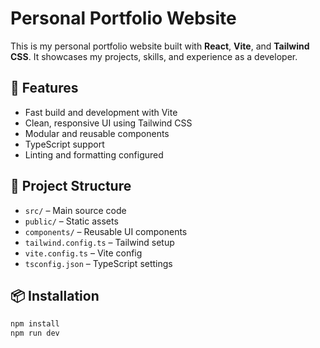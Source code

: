 # Personal Portfolio Website

This is my personal portfolio website built with **React**, **Vite**, and **Tailwind CSS**. It showcases my projects, skills, and experience as a developer.

## 🚀 Features

- Fast build and development with Vite
- Clean, responsive UI using Tailwind CSS
- Modular and reusable components
- TypeScript support
- Linting and formatting configured

## 📁 Project Structure

- `src/` – Main source code  
- `public/` – Static assets  
- `components/` – Reusable UI components  
- `tailwind.config.ts` – Tailwind setup  
- `vite.config.ts` – Vite config  
- `tsconfig.json` – TypeScript settings

## 📦 Installation

```bash
npm install
npm run dev
